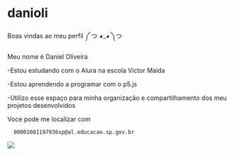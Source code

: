 # danioli
Boas vindas ao meu perfil ༼ つ ◕_◕ ༽つ

Meu nome é Daniel Oliveira

-Estou estudando com o Alura na escola Victor Maida

-Estou aprendendo a programar com o p5.js

-Utilizo esse espaço para minha organização e compartilhamento dos meu projetos desenvolvidos

Voce pode me localizar com

      00001081197936sp@al.educacao.sp.gov.br

![](https://uploads.spiritfanfiction.com/historias/capas/202101/coisas-aleatorios-da-minha-vida-21557885-260120210350.gif)
